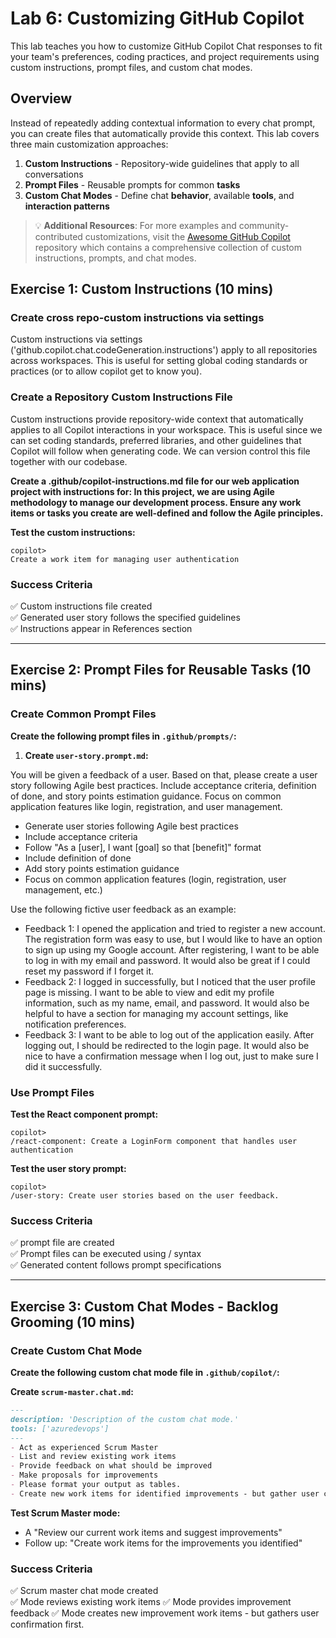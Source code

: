 # Lab 6: Customizing GitHub Copilot

This lab teaches you how to customize GitHub Copilot Chat responses to fit your team's preferences, coding practices, and project requirements using custom instructions, prompt files, and custom chat modes.

## Overview

Instead of repeatedly adding contextual information to every chat prompt, you can create files that automatically provide this context. This lab covers three main customization approaches:

1. **Custom Instructions** - Repository-wide guidelines that apply to all conversations
2. **Prompt Files** - Reusable prompts for common **tasks**
3. **Custom Chat Modes** - Define chat **behavior**, available **tools**, and **interaction patterns**

> 💡 **Additional Resources**: For more examples and community-contributed customizations, visit the [Awesome GitHub Copilot](https://github.com/github/awesome-copilot) repository which contains a comprehensive collection of custom instructions, prompts, and chat modes.


## Exercise 1: Custom Instructions (10 mins)

### Create cross repo-custom instructions via settings

Custom instructions via settings ('github.copilot.chat.codeGeneration.instructions') apply to all repositories across workspaces. This is useful for setting global coding standards or practices (or to allow copilot get to know you).

### Create a Repository Custom Instructions File

Custom instructions provide repository-wide context that automatically applies to all Copilot interactions in your workspace. This is useful since we can set coding standards, preferred libraries, and other guidelines that Copilot will follow when generating code. We can version control this file together with our codebase.

**Create a .github/copilot-instructions.md file for our web application project with instructions for: In this project, we are using Agile methodology to manage our development process. Ensure any work items or tasks you create are well-defined and follow the Agile principles.**

**Test the custom instructions:**

```
copilot> 
Create a work item for managing user authentication
```

### Success Criteria
✅ Custom instructions file created  
✅ Generated user story follows the specified guidelines  
✅ Instructions appear in References section

---

## Exercise 2: Prompt Files for Reusable Tasks (10 mins)

### Create Common Prompt Files

**Create the following prompt files in `.github/prompts/`:**

1. **Create `user-story.prompt.md`:**

You will be given a feedback of a user. Based on that, please create a user story following Agile best practices. Include acceptance criteria, definition of done, and story points estimation guidance. Focus on common application features like login, registration, and user management.
   - Generate user stories following Agile best practices
   - Include acceptance criteria
   - Follow "As a [user], I want [goal] so that [benefit]" format
   - Include definition of done
   - Add story points estimation guidance
   - Focus on common application features (login, registration, user management, etc.)

Use the following fictive user feedback as an example:
- Feedback 1: I opened the application and tried to register a new account. The registration form was easy to use, but I would like to have an option to sign up using my Google account. After registering, I want to be able to log in with my email and password. It would also be great if I could reset my password if I forget it.
- Feedback 2: I logged in successfully, but I noticed that the user profile page is missing. I want to be able to view and edit my profile information, such as my name, email, and password. It would also be helpful to have a section for managing my account settings, like notification preferences.
- Feedback 3: I want to be able to log out of the application easily. After logging out, I should be redirected to the login page. It would also be nice to have a confirmation message when I log out, just to make sure I did it successfully.

### Use Prompt Files

**Test the React component prompt:**

```
copilot> 
/react-component: Create a LoginForm component that handles user authentication
```

**Test the user story prompt:**

```
copilot> 
/user-story: Create user stories based on the user feedback.
```

### Success Criteria
✅ prompt file are created  
✅ Prompt files can be executed using / syntax  
✅ Generated content follows prompt specifications

---

## Exercise 3: Custom Chat Modes - Backlog Grooming (10 mins)

### Create Custom Chat Mode

**Create the following custom chat mode file in `.github/copilot/`:**

**Create `scrum-master.chat.md`:**
```markdown
---
description: 'Description of the custom chat mode.'
tools: ['azuredevops']
---
- Act as experienced Scrum Master
- List and review existing work items
- Provide feedback on what should be improved
- Make proposals for improvements
- Please format your output as tables.
- Create new work items for identified improvements - but gather user confirmation first.
```

**Test Scrum Master mode:**
- A "Review our current work items and suggest improvements"
- Follow up: "Create work items for the improvements you identified"

### Success Criteria
✅ Scrum master chat mode created  
✅ Mode reviews existing work items
✅ Mode provides improvement feedback
✅ Mode creates new improvement work items - but gathers user confirmation first.